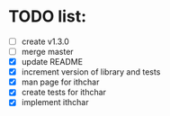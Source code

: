 # TODO list:

- [ ] create v1.3.0
- [ ] merge master
- [x] update README
- [x] increment version of library and tests
- [x] man page for ithchar
- [x] create tests for ithchar
- [x] implement ithchar
